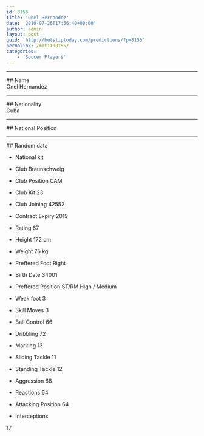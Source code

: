 ```yaml
---
id: 8156
title: 'Onel Hernandez'
date: '2010-07-26T17:56:40+00:00'
author: admin
layout: post
guid: 'http://betsliptoday.com/predictions/?p=8156'
permalink: /mbt1108155/
categories:
    - 'Soccer Players'
---
```


- - - - - -

\## Name  
 Onel Hernandez

- - - - - -

\## Nationality  
 Cuba

- - - - - -

\## National Position

- - - - - -

\## Random data

- National kit
- Club
 Braunschweig

- Club Position
 CAM

- Club Kit
 23

- Club Joining
 42552

- Contract Expiry
 2019

- Rating
 67

- Height
 172 cm

- Weight
 76 kg

- Preffered Foot
 Right

- Birth Date
 34001

- Preffered Position
 ST/RM High / Medium

- Weak foot
 3

- Skill Moves
 3

- Ball Control
 66

- Dribbling
 72

- Marking
 13

- Sliding Tackle
 11

- Standing Tackle
 12

- Aggression
 68

- Reactions
 64

- Attacking Position
 64

- Interceptions

 17